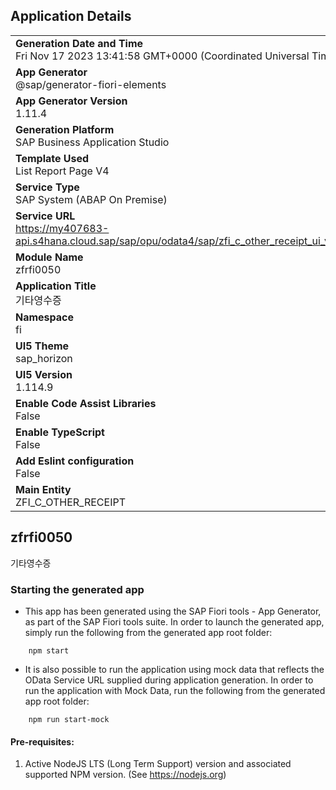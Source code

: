 ## Application Details
|               |
| ------------- |
|**Generation Date and Time**<br>Fri Nov 17 2023 13:41:58 GMT+0000 (Coordinated Universal Time)|
|**App Generator**<br>@sap/generator-fiori-elements|
|**App Generator Version**<br>1.11.4|
|**Generation Platform**<br>SAP Business Application Studio|
|**Template Used**<br>List Report Page V4|
|**Service Type**<br>SAP System (ABAP On Premise)|
|**Service URL**<br>https://my407683-api.s4hana.cloud.sap/sap/opu/odata4/sap/zfi_c_other_receipt_ui_v4/srvd/sap/zfi_c_other_receipt_ui/0001/
|**Module Name**<br>zfrfi0050|
|**Application Title**<br>기타영수증|
|**Namespace**<br>fi|
|**UI5 Theme**<br>sap_horizon|
|**UI5 Version**<br>1.114.9|
|**Enable Code Assist Libraries**<br>False|
|**Enable TypeScript**<br>False|
|**Add Eslint configuration**<br>False|
|**Main Entity**<br>ZFI_C_OTHER_RECEIPT|

## zfrfi0050

기타영수증

### Starting the generated app

-   This app has been generated using the SAP Fiori tools - App Generator, as part of the SAP Fiori tools suite.  In order to launch the generated app, simply run the following from the generated app root folder:

```
    npm start
```

- It is also possible to run the application using mock data that reflects the OData Service URL supplied during application generation.  In order to run the application with Mock Data, run the following from the generated app root folder:

```
    npm run start-mock
```

#### Pre-requisites:

1. Active NodeJS LTS (Long Term Support) version and associated supported NPM version.  (See https://nodejs.org)


